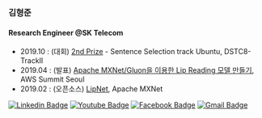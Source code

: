 ### 김형준

#### Research Engineer @SK Telecom

* 2019.10 : (대회) [2nd Prize](https://docs.google.com/spreadsheets/d/1GpJikalmFSb2EUVPdlM8g61pco8iqFgESFxlgMuMbGA/edit#gid=0) - Sentence Selection track Ubuntu, DSTC8-TrackII
* 2019.04 : (발표) [Apache MXNet/Gluon을 이용한 Lip Reading 모델 만들기](https://www.youtube.com/watch?v=W1IManfevqE), AWS Summit Seoul
* 2019.02 : (오픈소스) [LipNet](https://github.com/apache/incubator-mxnet/blob/master/example/gluon/lipnet/README.md), Apache MXNet

[![Linkedin Badge](https://img.shields.io/badge/-LinkedIn-blue?style=flat-square&logo=Linkedin&logoColor=white&link=https://www.linkedin.com/in/hyungjun-kim-77775297/)](https://www.linkedin.com/in/hyungjun-kim-77775297/) 
[![Youtube Badge](https://img.shields.io/badge/Youtube-ff0000?style=flat-square&logo=youtube&link=https://www.youtube.com/watch?v=W1IManfevqE)](https://www.youtube.com/watch?v=W1IManfevqE) 
[![Facebook Badge](https://img.shields.io/badge/-Facebook-1877f2?style=flat-square&logo=facebook&logoColor=white&link=https://web.facebook.com/hyungjun.kim.9887)](https://web.facebook.com/hyungjun.kim.9887) 
[![Gmail Badge](https://img.shields.io/badge/-Gmail-d14836?style=flat-square&logo=Gmail&logoColor=white&link=mailto:soeque1@gmail.com)](mailto:snugyun01@gmail.com)
